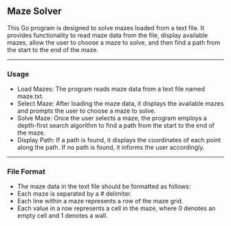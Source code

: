 ## Maze Solver
This Go program is designed to solve mazes loaded from a text file. It provides functionality to read maze data from the file, display available mazes, allow the user to choose a maze to solve, and then find a path from the start to the end of the maze.

----
### Usage
 - Load Mazes: The program reads maze data from a text file named maze.txt.
 - Select Maze: After loading the maze data, it displays the available mazes and prompts the user to choose a maze to solve.
 - Solve Maze: Once the user selects a maze, the program employs a depth-first search algorithm to find a path from the start to the end of the maze.
 - Display Path: If a path is found, it displays the coordinates of each point along the path. If no path is found, it informs the user accordingly.
----
### File Format
 - The maze data in the text file should be formatted as follows:
 - Each maze is separated by a # delimiter.
 - Each line within a maze represents a row of the maze grid.
 - Each value in a row represents a cell in the maze, where 0 denotes an empty cell and 1 denotes a wall.
